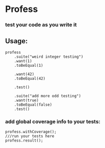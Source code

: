 # Profess  
### test your code as you write it

## Usage:  

```
profess
    .suite("weird integer testing")
    .want(1)
    .toBeEqual(1)

    .want(42)
    .toBeEqual(42)

    .test()

    .suite("add more odd testing")
    .want(true)
    .toBeEqual(false)
    .test()
```

### add global coverage info to your tests:  

```
profess.withCoverage();
///run your tests here
profess.result();
```
